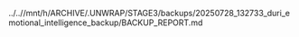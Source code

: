 ../..//mnt/h/ARCHIVE/.UNWRAP/STAGE3/backups/20250728_132733_duri_emotional_intelligence_backup/BACKUP_REPORT.md